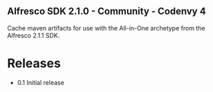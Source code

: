 Alfresco SDK 2.1.0 - Community - Codenvy 4
------------------------------------------

Cache maven artifacts for use with the All-in-One archetype from the Alfresco 2.1.1 SDK.

Releases
========

* 0.1 Initial release

